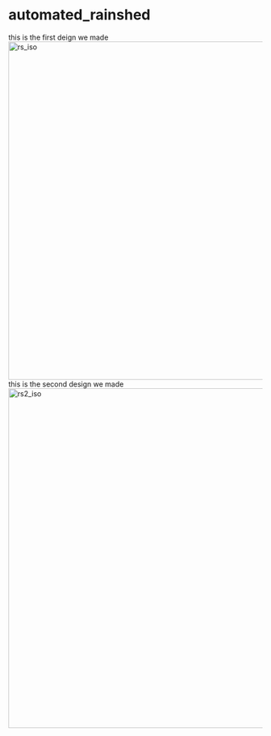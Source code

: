 # automated_rainshed
this is the first deign we made<img width="585" height="669" alt="rs_iso" src="https://github.com/user-attachments/assets/82cf2bf5-98e7-4cb6-9099-ea90b480bcfd" />
this is the second design we made<img width="528" height="672" alt="rs2_iso" src="https://github.com/user-attachments/assets/738c31d0-edfe-4c0f-9457-35f75f096291" />
